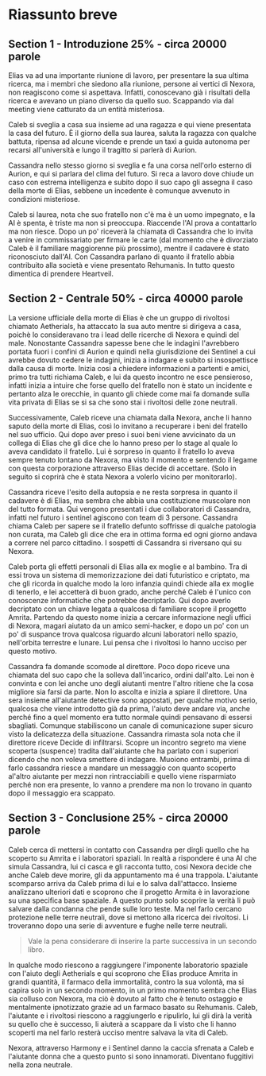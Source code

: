 # Riassunto breve

## Section 1 - Introduzione 25% - circa 20000 parole

Elias va ad una importante riunione di lavoro, per presentare la sua ultima ricerca, ma i membri che siedono alla riunione, persone ai vertici di Nexora, non reagiscono come si aspettava. Infatti, conoscevano già i risultati della ricerca e avevano un piano diverso da quello suo. Scappando via dal meeting viene catturato da un entità misteriosa.

Caleb si sveglia a casa sua insieme ad una ragazza e qui viene presentata la casa del futuro. È il giorno della sua laurea, saluta la ragazza con qualche battuta, ripensa ad alcune vicende e prende un taxi a guida autonoma per recarsi all'università e lungo il tragitto si parlerà di Aurion.

Cassandra nello stesso giorno si sveglia e fa una corsa nell'orlo esterno di Aurion, e qui si parlara del clima del futuro. Si reca a lavoro dove chiude un caso con estrema intelligenza e subito dopo il suo capo gli assegna il caso della morte di Elias, sebbene un incedente è comunque avvenuto in condizioni misteriose.

Caleb si laurea, nota che suo fratello non c'è ma è un uomo impegnato, e la AI è spenta, è triste ma non si preoccupa. Riaccende l'AI prova a contattarlo ma non riesce. Dopo un po' riceverà la chiamata di Cassandra che lo invita a venire in commissariato per firmare le carte (dal momento che è divorziato Caleb è il familiare maggiorenne più prossimo), mentre il cadavere è stato riconosciuto dall'AI. Con Cassandra parlano di quanto il fratello abbia contribuito alla società e viene presentato Rehumanis. In tutto questo dimentica di prendere Heartveil.

## Section 2 - Centrale 50% - circa 40000 parole

La versione ufficiale della morte di Elias è che un gruppo di rivoltosi chiamato Aetherials, ha attaccato la sua auto mentre si dirigeva a casa, poichè lo consideravano tra i lead delle ricerche di Nexora e quindi del male. Nonostante Cassandra sapesse bene che le indagini l'avrebbero portata fuori i confini di Aurion e quindi nella giurisdizione dei Sentinel a cui avrebbe dovuto cedere le indagini, inizia a indagare e subito si insospettisce dalla causa di morte. Inizia cosi a chiedere informazioni a partenti e amici, primo tra tutti richiama Caleb, e lui da questo incontro ne esce pensieroso, infatti inizia a intuire che forse quello del fratello non è stato un incidente e pertanto alza le orecchie, in quanto gli chiede come mai fa domande sulla vita privata di Elias se si sa che sono stai i rivoltosi delle zone neutrali.

Successivamente, Caleb riceve una chiamata dalla Nexora, anche li hanno saputo della morte di Elias, così lo invitano a recuperare i beni del fratello nel suo ufficio. Qui dopo aver preso i suoi beni viene avvicinato da un collega di Elias che gli dice che lo hanno preso per lo stage al quale lo aveva candidato il fratello. Lui è sorpreso in quanto il fratello lo aveva sempre tenuto lontano da Nexora, ma visto il momento e sentendo il legame con questa corporazione attraverso Elias decide di accettare. (Solo in seguito si coprirà che è stata Nexora a volerlo vicino per monitorarlo).

Cassandra riceve l'esito della autopsia e ne resta sorpresa in quanto il cadavere è di Elias, ma sembra che abbia una costituzione muscolare non del tutto formata. Qui vengono presentati i due collaboratori di Cassandra, infatti nel futuro i sentinel agiscono con team di 3 persone. Cassandra chiama Caleb per sapere se il fratello defunto soffrisse di qualche patologia non curata, ma Caleb gli dice che era in ottima forma ed ogni giorno andava a correre nel parco cittadino. I sospetti di Cassandra si riversano qui su Nexora. 

Caleb porta gli effetti personali di Elias alla ex moglie e al bambino. Tra di essi trova un sistema di memorizzazione dei dati futuristico e criptato, ma che gli ricorda in qualche modo la loro infanzia quindi chiede alla ex moglie di tenerlo, e lei accetterà di buon grado, anche perché Caleb é l'unico con conoscenze informatiche che potrebbe decriptarlo. Qui dopo averlo decriptato con un chiave legata a qualcosa di familiare scopre il progetto Amrita. Partendo da questo nome inizia a cercare informazione negli uffici di Nexora, magari aiutato da un amico semi-hacker, e dopo un po' con un po' di suspance trova qualcosa riguardo alcuni laboratori nello spazio, nell'orbita terrestre e lunare. Lui pensa che i rivoltosi lo hanno ucciso per questo motivo.

Cassandra fa domande scomode al direttore. Poco dopo riceve una chiamata del suo capo che la solleva dall'incarico, ordini dall'alto. Lei non è convinta e con lei anche uno degli aiutanti mentre l'altro ritiene che la cosa migliore sia farsi da parte. Non lo ascolta e inizia a spiare il direttore. Una sera insieme all'aiutante detective sono appostati, per qualche motivo serio, qualcosa che viene introdotto già da prima, l'aiuto deve andare via, anche perché fino a quel momento era tutto normale quindi pensavano di essersi sbagliati. Comunque stabiliscono un canale di comunicazione super sicuro visto la delicatezza della situazione. Cassandra rimasta sola nota che il direttore riceve Decide di infiltrarsi. Scopre un incontro segreto ma viene scoperta (suspence) tradita dall'aiutante che ha parlato con i superiori dicendo che non voleva smettere di indagare. Muoiono entrambi, prima di farlo cassandra riesce a mandare un messaggio con quanto scoperto al'altro aiutante per mezzi non rintracciabili e quello viene risparmiato perché non era presente, lo vanno a prendere ma non lo trovano in quanto dopo il messaggio era scappato.

## Section 3 - Conclusione 25% - circa 20000 parole

Caleb cerca di mettersi in contatto con Cassandra per dirgli quello che ha scoperto su Amrita e i laboratori spaziali. In realtà a rispondere é una AI che simula Cassandra, lui ci casca e gli racconta tutto, cosi Nexora decide che anche Caleb deve morire, gli da appuntamento ma é una trappola. L'aiutante scomparso arriva da Caleb prima di lui e lo salva dall'attacco. Insieme analizzano ulteriori dati e scoprono che il progetto Armita è in lavorazione su una specifica base spaziale. A questo punto solo scoprire la verità li può salvare dalla condanna che pende sulle loro teste. Ma nel farlo cercano protezione nelle terre neutrali, dove si mettono alla ricerca dei rivoltosi. Li troveranno dopo una serie di avventure e fughe nelle terre neutrali.

> Vale la pena considerare di inserire la parte successiva in un secondo libro.

In qualche modo riescono a raggiungere l'imponente laboratorio spaziale con l'aiuto degli Aetherials e qui scoprono che Elias produce Amrita in grandi quantità, il farmaco della immortalità, contro la sua volontà, ma si capira solo in un secondo momento, in un primo momento sembra che Elias sia colluso con Nexora, ma ciò è dovuto al fatto che è tenuto ostaggio e mentalmente ipnotizzato grazie ad un farmaco basato su Rehumanis. Caleb, l'aiutante e i rivoltosi riescono a raggiungerlo e ripulirlo, lui gli dirà la verità su quello che è successo, li aiuterà a scappare da li visto che li hanno scoperti ma nel farlo resterà ucciso mentre salvava la vita di Caleb.

Nexora, attraverso Harmony e i Sentinel danno la caccia sfrenata a Caleb e l'aiutante donna che a questo punto si sono innamorati. Diventano fuggitivi nella zona neutrale.